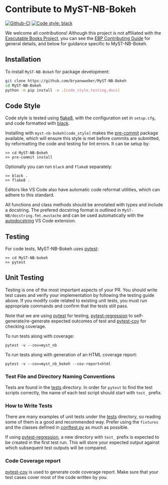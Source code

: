 # Contribute to MyST-NB-Bokeh

[![Github-CI][github-ci]][github-link]
[![Code style: black][black-badge]][black-link]

We welcome all contributions! Although this project is not affiliated with the [Executable Books Project](https://executablebooks.org), you can see the [EBP Contributing Guide](https://executablebooks.org/en/latest/contributing.html) for general details, and below for guidance specific to MyST-NB-Bokeh.

## Installation

To install `MyST-NB-Bokeh` for package development:

```bash
git clone https://github.com/bryanwweber/MyST-NB-Bokeh
cd MyST-NB-Bokeh
python -m pip install -e .[code_style,testing,docs]
```

## Code Style

Code style is tested using [flake8](http://flake8.pycqa.org), with the configuration set in `setup.cfg`, and code formatted with [black](https://github.com/ambv/black).

Installing with `myst-nb-bokeh[code_style]` makes the [pre-commit](https://pre-commit.com/) package available, which will ensure this style is met before commits are submitted, by reformatting the code and testing for lint errors. It can be setup by:

```shell
>> cd MyST-NB-Bokeh
>> pre-commit install
```

Optionally you can run `black` and `flake8` separately:

```shell
>> black .
>> flake8 .
```

Editors like VS Code also have automatic code reformat utilities, which can adhere to this standard.

All functions and class methods should be annotated with types and include a docstring. The prefered docstring format is outlined in `MyST-NB/docstring.fmt.mustache` and can be used automatically with the [autodocstring](https://marketplace.visualstudio.com/items?itemName=njpwerner.autodocstring) VS Code extension.

## Testing

For code tests, MyST-NB-Bokeh uses [pytest](https://docs.pytest.org):

```shell
>> cd MyST-NB-bokeh
>> pytest
```

## Unit Testing

Testing is one of the most important aspects of your PR. You should write test cases and verify your implementation by following the testing guide above. If you modify code related to existing unit tests, you must run appropriate commands and confirm that the tests still pass.

Note that we are using [pytest](https://docs.pytest.org/en/latest/) for testing, [pytest-regression](https://pytest-regressions.readthedocs.io/en/latest/) to self-generate/re-generate expected outcomes of test and [pytest-cov](https://pytest-cov.readthedocs.io/en/latest/) for checking coverage.

To run tests along with coverage:

```shell
pytest -v --cov=myst_nb
```

To run tests along with generation of an HTML coverage report:

```shell
pytest -v --cov=myst_nb_bokeh --cov-report=html
```

### Test File and Directory Naming Conventions

Tests are found in the [tests](https://github.com/executablebooks/MyST-NB/tree/master/tests) directory. In order for `pytest` to find the test scripts correctly, the name of each test script should start with `test_` prefix.

### How to Write Tests

There are many examples of unit tests under the [tests](https://github.com/executablebooks/MyST-NB/tree/master/tests) directory, so reading some of them is a good and recommended way. Prefer using the `fixtures` and the classes defined in [conftest.py](https://github.com/executablebooks/MyST-NB/blob/master/tests/conftest.py) as much as possible.

If using [pytest-regression](https://pytest-regressions.readthedocs.io/en/latest/), a new directory with `test_` prefix is expected to be created in the first test run. This will store your expected output against which subsequent test outputs will be compared.

### Code Coverage report

[pytest-cov](https://pytest-cov.readthedocs.io/en/latest/) is used to generate code coverage report. Make sure that your test cases cover most of the code written by you.

[github-ci]: https://github.com/bryanwweber/MyST-NB-Bokeh/workflows/continuous-integration/badge.svg?branch=main
[github-link]: https://github.com/bryanwweber/MyST-NB-Bokeh
[black-badge]: https://img.shields.io/badge/code%20style-black-000000.svg
[black-link]: https://github.com/ambv/black
